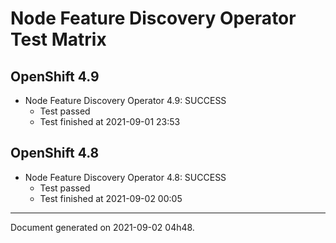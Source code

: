 
Node Feature Discovery Operator Test Matrix
===========================================

OpenShift 4.9
-------------


* Node Feature Discovery Operator 4.9: SUCCESS
  - Test passed
  - Test finished at 2021-09-01 23:53

OpenShift 4.8
-------------


* Node Feature Discovery Operator 4.8: SUCCESS
  - Test passed
  - Test finished at 2021-09-02 00:05


---
Document generated on 2021-09-02 04h48.
